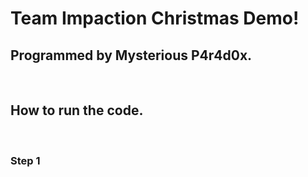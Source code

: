 <h1>Team Impaction Christmas Demo!</h1>
<h2>Programmed by Mysterious P4r4d0x.</h2>
<br>
<h2>How to run the code.</h2>
<br>
<h3>Step 1</h3>
